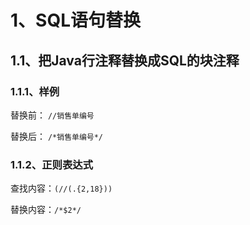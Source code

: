 # 1、SQL语句替换
## 1.1、把Java行注释替换成SQL的块注释
### 1.1.1、样例
替换前：
`//销售单编号`

替换后：
`/*销售单编号*/`
### 1.1.2、正则表达式
查找内容：`(//(.{2,18}))`

替换内容：`/*$2*/`

